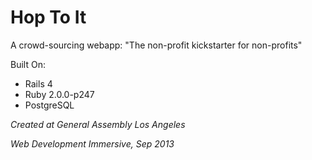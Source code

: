 Hop To It
=====

A crowd-sourcing webapp: "The non-profit kickstarter for non-profits"

Built On:

* Rails 4
* Ruby 2.0.0-p247
* PostgreSQL


*Created at General Assembly Los Angeles*

*Web Development Immersive, Sep 2013*